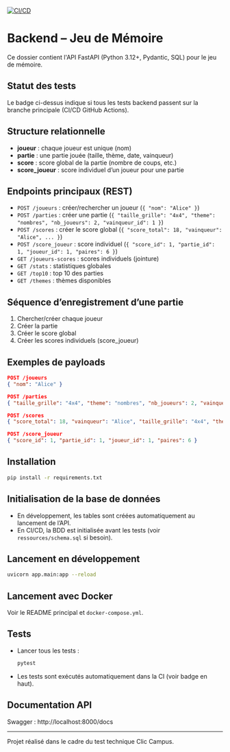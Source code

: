 [![CI/CD](https://github.com/amineherradi/test-technique/actions/workflows/ci-cd.yml/badge.svg)](https://github.com/amineherradi/test-technique/actions)

# Backend – Jeu de Mémoire

Ce dossier contient l'API FastAPI (Python 3.12+, Pydantic, SQL) pour le jeu de mémoire.

## Statut des tests

Le badge ci-dessus indique si tous les tests backend passent sur la branche principale (CI/CD GitHub Actions).

## Structure relationnelle
- **joueur** : chaque joueur est unique (nom)
- **partie** : une partie jouée (taille, thème, date, vainqueur)
- **score** : score global de la partie (nombre de coups, etc.)
- **score_joueur** : score individuel d’un joueur pour une partie

## Endpoints principaux (REST)
- `POST /joueurs` : créer/rechercher un joueur (`{ "nom": "Alice" }`)
- `POST /parties` : créer une partie (`{ "taille_grille": "4x4", "theme": "nombres", "nb_joueurs": 2, "vainqueur_id": 1 }`)
- `POST /scores` : créer le score global (`{ "score_total": 18, "vainqueur": "Alice", ... }`)
- `POST /score_joueur` : score individuel (`{ "score_id": 1, "partie_id": 1, "joueur_id": 1, "paires": 6 }`)
- `GET /joueurs-scores` : scores individuels (jointure)
- `GET /stats` : statistiques globales
- `GET /top10` : top 10 des parties
- `GET /themes` : thèmes disponibles

## Séquence d’enregistrement d’une partie
1. Chercher/créer chaque joueur
2. Créer la partie
3. Créer le score global
4. Créer les scores individuels (score_joueur)

## Exemples de payloads
```json
POST /joueurs
{ "nom": "Alice" }

POST /parties
{ "taille_grille": "4x4", "theme": "nombres", "nb_joueurs": 2, "vainqueur_id": 1 }

POST /scores
{ "score_total": 18, "vainqueur": "Alice", "taille_grille": "4x4", "theme": "nombres", "nb_joueurs": 2, "date_partie": "2024-01-01T12:00:00" }

POST /score_joueur
{ "score_id": 1, "partie_id": 1, "joueur_id": 1, "paires": 6 }
```

## Installation
```bash
pip install -r requirements.txt
```

## Initialisation de la base de données
- En développement, les tables sont créées automatiquement au lancement de l’API.
- En CI/CD, la BDD est initialisée avant les tests (voir `ressources/schema.sql` si besoin).

## Lancement en développement
```bash
uvicorn app.main:app --reload
```

## Lancement avec Docker
Voir le README principal et `docker-compose.yml`.

## Tests
- Lancer tous les tests :
  ```bash
  pytest
  ```
- Les tests sont exécutés automatiquement dans la CI (voir badge en haut).

## Documentation API
Swagger : http://localhost:8000/docs

---
Projet réalisé dans le cadre du test technique Clic Campus. 